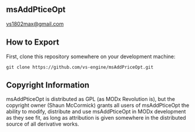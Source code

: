 ## msAddPticeOpt
vs1802max@gmail.com

## How to Export

First, clone this repository somewhere on your development machine:

`git clone https://github.com/vs-engine/msAddPriceOpt.git`

## Copyright Information

msAddPticeOpt is distributed as GPL (as MODx Revolution is), but the copyright owner
(Shaun McCormick) grants all users of msAddPticeOpt the ability to modify, distribute
and use msAddPticeOpt in MODx development as they see fit, as long as attribution
is given somewhere in the distributed source of all derivative works.

